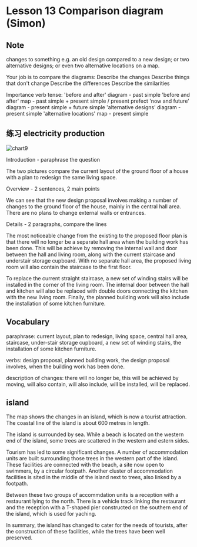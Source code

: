 # Lesson 13 Comparison diagram (Simon)

## Note

changes to something e.g. an old design compared to a new design; or two alternative designs; or even two alternative locations on a map.

Your job is to compare the diagrams:
Describe the changes
Describe things that don't change
Describe the differences
Describe the similarities

Importance verb tense:
'before and after' diagram - past simple
'before and after' map - past simple + present simple / present prefect
'now and future' diagram - present simple + future simple
'alternative designs' diagram - present simple
'alternative locations' map - present simple

## 练习 electricity production

![chart9](https://github.com/Liuhongzhi2018/LearningforIELTS/blob/main/Figures/chart8.PNG)

Introduction - paraphrase the question

The two pictures compare the current layout of the ground floor of a house with a plan to redesign the same living space.

Overview - 2 sentences, 2 main points

We can see that the new design proposal involves making a number of changes to the ground floor of the house, mainly in the central hall area. There are no plans to change external walls or entrances.

Details - 2 paragraphs, compare the lines

The most noticeable change from the existing to the proposed floor plan is that there will no longer be a separate hall area when the building work has been done. This will be achieve by removing the internal wall and door between the hall and living room, along with the current staircase and understair storage cupboard. With no separate hall area, the proposed living room will also contain the staircase to the first floor.

To replace the current straight staircase, a new set of winding stairs will be installed in the corner of the living room. The internal door between the hall and kitchen will also be replaced with double doors connecting the kitchen with the new living room. Finally, the planned building work will also include the installation of some kitchen furniture.


## Vocabulary

paraphrase: current layout, plan to redesign, living space, central hall area, staircase, under-stair storage cupboard, a new set of winding stairs, the installation of some kitchen furniture.

verbs: design proposal, planned building work, the design proposal involves, when the building work has been done.

description of changes: there will no longer be, this will be achieved by moving, will also contain, will also include, will be installed, will be replaced.

## island

The map shows the changes in an island, which is now a tourist attraction. The coastal line of the island is about 600 metres in length.

The island is surrounded by sea. While a beach is located on the western end of the island, some trees are scattered in the western and estern sides.

Tourism has led to some significant changes. A number of accommodation units are built surrounding those trees in the western part of the island. These facilities are connected with the beach, a site now open to swimmers, by a circular footpath. Another cluster of accommodation facilities is sited in the middle of the island next to trees, also linked by a footpath.

Between these two groups of accommdation units is a reception with a restaurant lying to the north. There is a vehicle track linking the restaurant and the reception with a T-shaped pier constructed on the southern end of the island, which is used for yaching.

In summary, the island has changed to cater for the needs of tourists, after the construction of these facilities, while the trees have been well preserved.